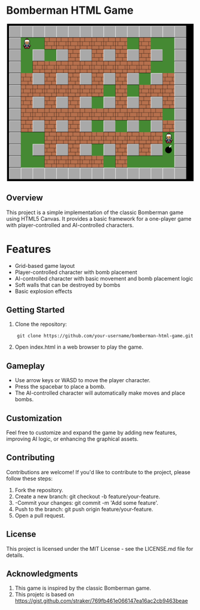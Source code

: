 # Bomberman HTML Game

<p align="center">
  <img src="./static//images/game-screenshot.png" alt="Game Screenshot" width="500" max-width="100%">
</p>

## Overview

This project is a simple implementation of the classic Bomberman game using HTML5 Canvas. It provides a basic framework for a one-player game with player-controlled and AI-controlled characters.

# Features

- Grid-based game layout
- Player-controlled character with bomb placement
- AI-controlled character with basic movement and bomb placement logic
- Soft walls that can be destroyed by bombs
- Basic explosion effects

## Getting Started

1. Clone the repository:

```
    git clone https://github.com/your-username/bomberman-html-game.git
```

2. Open index.html in a web browser to play the game.

## Gameplay

- Use arrow keys or WASD to move the player character.
- Press the spacebar to place a bomb.
- The AI-controlled character will automatically make moves and place bombs.

## Customization

Feel free to customize and expand the game by adding new features, improving AI logic, or enhancing the graphical assets.

## Contributing

Contributions are welcome! If you'd like to contribute to the project, please follow these steps:

1.  Fork the repository.
2.  Create a new branch: git checkout -b feature/your-feature.
3.  -Commit your changes: git commit -m 'Add some feature'.
4.  Push to the branch: git push origin feature/your-feature.
5.  Open a pull request.

## License

This project is licensed under the MIT License - see the LICENSE.md file for details.

## Acknowledgments

1. This game is inspired by the classic Bomberman game.
2. This projetc is based on https://gist.github.com/straker/769fb461e066147ea16ac2cb9463beae
